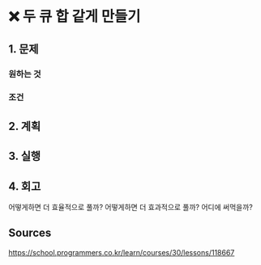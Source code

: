 # ❌ 두 큐 합 같게 만들기

## 1. 문제

### 원하는 것

### 조건

## 2. 계획

## 3. 실행

## 4. 회고

어떻게하면 더 효율적으로 풀까?
어떻게하면 더 효과적으로 풀까?
어디에 써먹을까?

## Sources

https://school.programmers.co.kr/learn/courses/30/lessons/118667
